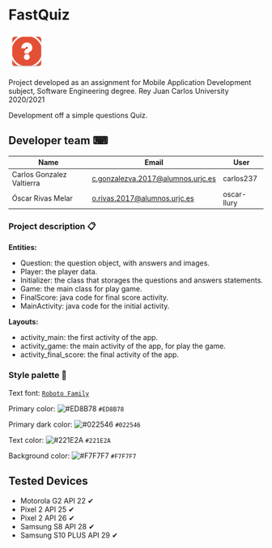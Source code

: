 # FastQuiz

![icon](app/src/main/res/mipmap-hdpi/ic_fastquiz.png)

Project developed as an assignment for Mobile Application Development subject, Software Engineering degree. Rey Juan Carlos University 2020/2021

Development off a simple questions Quiz.

## Developer team ⌨
| Name	| Email	| User |
|-------|-------|--------|
| Carlos Gonzalez Valtierra	| c.gonzalezva.2017@alumnos.urjc.es	| carlos237 |
| Óscar Rivas Melar         | o.rivas.2017@alumnos.urjc.es 	| oscar-llury |


### Project description 📋
**Entities:**
* Question: the question object, with answers and images.
* Player: the player data.
* Initializer: the class that storages the questions and answers statements.
* Game: the main class for play game.
* FinalScore: java code for final score activity.
* MainActivity: java code for the initial activity.

**Layouts:**
* activity_main: the first activity of the app.
* activity_game: the main activity of the app, for play the game.
* activity_final_score: the final activity of the app.

### Style palette 🎨
Text font: [`Roboto Family`](https://fonts.google.com/specimen/Roboto)

Primary color: ![#ED8B78](https://via.placeholder.com/15/ED8B78/000000?text=+) `#ED8B78`
  
Primary dark color: ![#022546](https://via.placeholder.com/15/022546/000000?text=+) `#022546`
  
Text color: ![#221E2A](https://via.placeholder.com/15/221E2A/000000?text=+) `#221E2A`
  
Background color: ![#F7F7F7](https://via.placeholder.com/15/F7F7F7/000000?text=+) `#F7F7F7`
  
## Tested Devices
- Motorola G2 API 22  ✔
- Pixel 2 API 25 ✔
- Pixel 2 API 26 ✔
- Samsung S8 API 28 ✔
- Samsung S10 PLUS API 29 ✔
